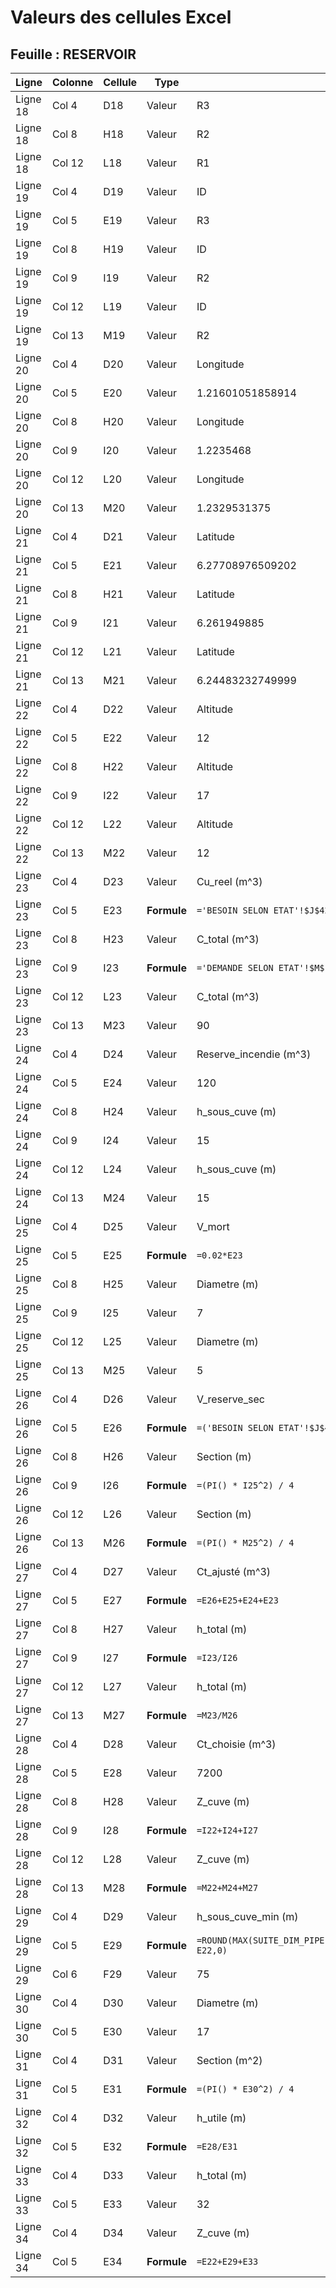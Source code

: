 # Valeurs des cellules Excel

## Feuille : RESERVOIR

| Ligne | Colonne | Cellule | Type | Contenu | Valeur calculée |
|-------|---------|---------|------|---------|-----------------|
| Ligne 18 | Col 4 | D18 | Valeur | R3 | R3 |
| Ligne 18 | Col 8 | H18 | Valeur | R2 | R2 |
| Ligne 18 | Col 12 | L18 | Valeur | R1 | R1 |
| Ligne 19 | Col 4 | D19 | Valeur | ID | ID |
| Ligne 19 | Col 5 | E19 | Valeur | R3 | R3 |
| Ligne 19 | Col 8 | H19 | Valeur | ID | ID |
| Ligne 19 | Col 9 | I19 | Valeur | R2 | R2 |
| Ligne 19 | Col 12 | L19 | Valeur | ID | ID |
| Ligne 19 | Col 13 | M19 | Valeur | R2 | R2 |
| Ligne 20 | Col 4 | D20 | Valeur | Longitude | Longitude |
| Ligne 20 | Col 5 | E20 | Valeur | 1.21601051858914 | 1.21601051858914 |
| Ligne 20 | Col 8 | H20 | Valeur | Longitude | Longitude |
| Ligne 20 | Col 9 | I20 | Valeur | 1.2235468 | 1.2235468 |
| Ligne 20 | Col 12 | L20 | Valeur | Longitude | Longitude |
| Ligne 20 | Col 13 | M20 | Valeur | 1.2329531375 | 1.2329531375 |
| Ligne 21 | Col 4 | D21 | Valeur | Latitude | Latitude |
| Ligne 21 | Col 5 | E21 | Valeur | 6.27708976509202 | 6.27708976509202 |
| Ligne 21 | Col 8 | H21 | Valeur | Latitude | Latitude |
| Ligne 21 | Col 9 | I21 | Valeur | 6.261949885 | 6.261949885 |
| Ligne 21 | Col 12 | L21 | Valeur | Latitude | Latitude |
| Ligne 21 | Col 13 | M21 | Valeur | 6.24483232749999 | 6.24483232749999 |
| Ligne 22 | Col 4 | D22 | Valeur | Altitude | Altitude |
| Ligne 22 | Col 5 | E22 | Valeur | 12 | 12 |
| Ligne 22 | Col 8 | H22 | Valeur | Altitude | Altitude |
| Ligne 22 | Col 9 | I22 | Valeur | 17 | 17 |
| Ligne 22 | Col 12 | L22 | Valeur | Altitude | Altitude |
| Ligne 22 | Col 13 | M22 | Valeur | 12 | 12 |
| Ligne 23 | Col 4 | D23 | Valeur | Cu_reel (m^3) | Cu_reel (m^3) |
| Ligne 23 | Col 5 | E23 | **Formule** | `='BESOIN SELON ETAT'!$J$42 * 30%` | ='BESOIN SELON ETAT'!$J$42 * 30% |
| Ligne 23 | Col 8 | H23 | Valeur | C_total (m^3) | C_total (m^3) |
| Ligne 23 | Col 9 | I23 | **Formule** | `='DEMANDE SELON ETAT'!$M$12` | ='DEMANDE SELON ETAT'!$M$12 |
| Ligne 23 | Col 12 | L23 | Valeur | C_total (m^3) | C_total (m^3) |
| Ligne 23 | Col 13 | M23 | Valeur | 90 | 90 |
| Ligne 24 | Col 4 | D24 | Valeur | Reserve_incendie (m^3) | Reserve_incendie (m^3) |
| Ligne 24 | Col 5 | E24 | Valeur | 120 | 120 |
| Ligne 24 | Col 8 | H24 | Valeur | h_sous_cuve (m) | h_sous_cuve (m) |
| Ligne 24 | Col 9 | I24 | Valeur | 15 | 15 |
| Ligne 24 | Col 12 | L24 | Valeur | h_sous_cuve (m) | h_sous_cuve (m) |
| Ligne 24 | Col 13 | M24 | Valeur | 15 | 15 |
| Ligne 25 | Col 4 | D25 | Valeur | V_mort | V_mort |
| Ligne 25 | Col 5 | E25 | **Formule** | `=0.02*E23` | =0.02*E23 |
| Ligne 25 | Col 8 | H25 | Valeur | Diametre (m) | Diametre (m) |
| Ligne 25 | Col 9 | I25 | Valeur | 7 | 7 |
| Ligne 25 | Col 12 | L25 | Valeur | Diametre (m) | Diametre (m) |
| Ligne 25 | Col 13 | M25 | Valeur | 5 | 5 |
| Ligne 26 | Col 4 | D26 | Valeur | V_reserve_sec | V_reserve_sec |
| Ligne 26 | Col 5 | E26 | **Formule** | `=('BESOIN SELON ETAT'!$J$42)*(2/24)` | =('BESOIN SELON ETAT'!$J$42)*(2/24) |
| Ligne 26 | Col 8 | H26 | Valeur | Section (m) | Section (m) |
| Ligne 26 | Col 9 | I26 | **Formule** | `=(PI() * I25^2) / 4` | =(PI() * I25^2) / 4 |
| Ligne 26 | Col 12 | L26 | Valeur | Section (m) | Section (m) |
| Ligne 26 | Col 13 | M26 | **Formule** | `=(PI() * M25^2) / 4` | =(PI() * M25^2) / 4 |
| Ligne 27 | Col 4 | D27 | Valeur | Ct_ajusté (m^3) | Ct_ajusté (m^3) |
| Ligne 27 | Col 5 | E27 | **Formule** | `=E26+E25+E24+E23` | =E26+E25+E24+E23 |
| Ligne 27 | Col 8 | H27 | Valeur | h_total (m) | h_total (m) |
| Ligne 27 | Col 9 | I27 | **Formule** | `=I23/I26` | =I23/I26 |
| Ligne 27 | Col 12 | L27 | Valeur | h_total (m) | h_total (m) |
| Ligne 27 | Col 13 | M27 | **Formule** | `=M23/M26` | =M23/M26 |
| Ligne 28 | Col 4 | D28 | Valeur | Ct_choisie (m^3) | Ct_choisie (m^3) |
| Ligne 28 | Col 5 | E28 | Valeur | 7200 | 7200 |
| Ligne 28 | Col 8 | H28 | Valeur | Z_cuve (m) | Z_cuve (m) |
| Ligne 28 | Col 9 | I28 | **Formule** | `=I22+I24+I27` | =I22+I24+I27 |
| Ligne 28 | Col 12 | L28 | Valeur | Z_cuve (m) | Z_cuve (m) |
| Ligne 28 | Col 13 | M28 | **Formule** | `=M22+M24+M27` | =M22+M24+M27 |
| Ligne 29 | Col 4 | D29 | Valeur | h_sous_cuve_min (m) | h_sous_cuve_min (m) |
| Ligne 29 | Col 5 | E29 | **Formule** | `=ROUND(MAX(SUITE_DIM_PIPE!EC38,SUITE_DIM_PIPE!DI53,SUITE_DIM_PIPE!CO46,SUITE_DIM_PIPE!BT57,SUITE_DIM_PIPE!AZ42,SUITE_DIM_PIPE!AG75,SUITE_DIM_PIPE!O75)-E22,0)` | =ROUND(MAX(SUITE_DIM_PIPE!EC38,SUITE_DIM_PIPE!DI53,SUITE_DIM_PIPE!CO46,SUITE_DIM_PIPE!BT57,SUITE_DIM_PIPE!AZ42,SUITE_DIM_PIPE!AG75,SUITE_DIM_PIPE!O75)-E22,0) |
| Ligne 29 | Col 6 | F29 | Valeur | 75 | 75 |
| Ligne 30 | Col 4 | D30 | Valeur | Diametre (m) | Diametre (m) |
| Ligne 30 | Col 5 | E30 | Valeur | 17 | 17 |
| Ligne 31 | Col 4 | D31 | Valeur | Section (m^2) | Section (m^2) |
| Ligne 31 | Col 5 | E31 | **Formule** | `=(PI() * E30^2) / 4` | =(PI() * E30^2) / 4 |
| Ligne 32 | Col 4 | D32 | Valeur | h_utile (m) | h_utile (m) |
| Ligne 32 | Col 5 | E32 | **Formule** | `=E28/E31` | =E28/E31 |
| Ligne 33 | Col 4 | D33 | Valeur | h_total (m) | h_total (m) |
| Ligne 33 | Col 5 | E33 | Valeur | 32 | 32 |
| Ligne 34 | Col 4 | D34 | Valeur | Z_cuve (m) | Z_cuve (m) |
| Ligne 34 | Col 5 | E34 | **Formule** | `=E22+E29+E33` | =E22+E29+E33 |